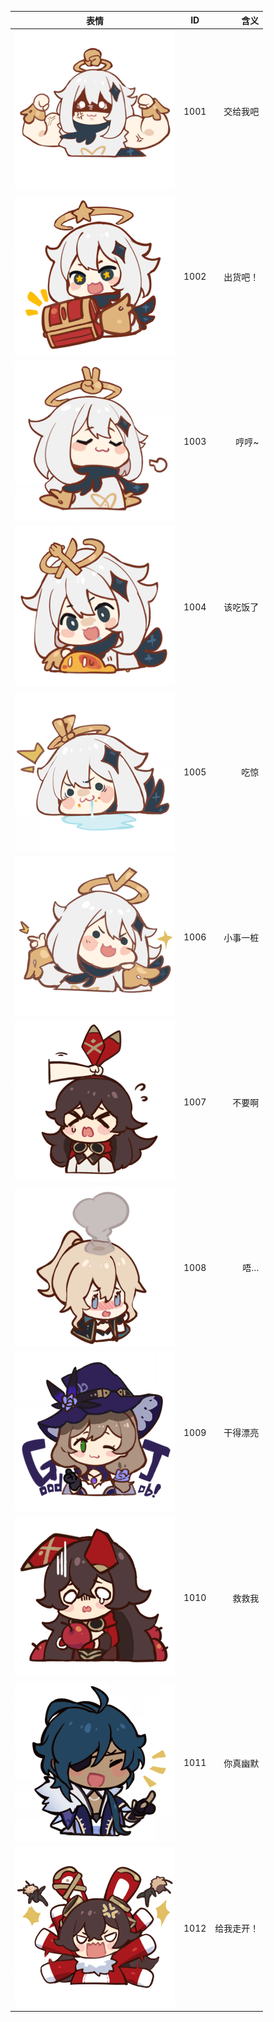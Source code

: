|表情|ID|含义|
|-|:-:|-:|
|![交给我吧](/扩展/1001.png)|1001|交给我吧|
|![出货吧！](/扩展/1002.png)|1002|出货吧！|
|![哼哼~](/扩展/1003.png)|1003|哼哼~|
|![该吃饭了](/扩展/1004.png)|1004|该吃饭了|
|![吃惊](/扩展/1005.png)|1005|吃惊|
|![小事一桩](/扩展/1006.png)|1006|小事一桩|
|![不要啊](/扩展/1007.png)|1007|不要啊|
|![唔…](/扩展/1008.png)|1008|唔…|
|![干得漂亮](/扩展/1009.png)|1009|干得漂亮|
|![救救我](/扩展/1010.png)|1010|救救我|
|![你真幽默](/扩展/1011.png)|1011|你真幽默|
|![给我走开！](/扩展/1012.png)|1012|给我走开！|